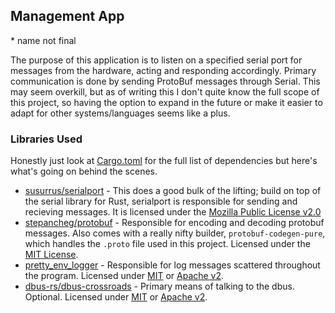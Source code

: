 ## Management App

\* name not final

The purpose of this application is to listen on a specified serial port for messages from the hardware, acting and responding accordingly. Primary communication is done by sending ProtoBuf messages through Serial. This may seem overkill, but as of writing this I don't quite know the full scope of this project, so having the option to expand in the future or make it easier to adapt for other systems/languages seems like a plus. 

### Libraries Used
Honestly just look at [Cargo.toml](Cargo.toml) for the full list of dependencies but here's what's going on behind the scenes.

- [susurrus/serialport](https://crates.io/crates/serialport) - This does a good bulk of the lifting; build on top of the serial library for Rust, serialport is responsible for sending and recieving messages. It is licensed under the [Mozilla Public License v2.0](https://www.mozilla.org/en-US/MPL/2.0/)
- [stepancheg/protobuf](https://github.com/stepancheg/rust-protobuf/) - Responsible for encoding and decoding protobuf messages. Also comes with a really nifty builder, `protobuf-codegen-pure`, which handles the `.proto` file used in this project. Licensed under the [MIT License](https://github.com/stepancheg/rust-protobuf/blob/master/LICENSE.txt).
- [pretty_env_logger](https://crates.io/crates/pretty_env_logger) - Responsible for log messages scattered throughout the program. Licensed under [MIT](https://github.com/seanmonstar/pretty-env-logger/blob/master/LICENSE-MIT) or [Apache v2](https://github.com/seanmonstar/pretty-env-logger/blob/master/LICENSE-APACHE).
- [dbus-rs/dbus-crossroads](https://github.com/diwic/dbus-rs) - Primary means of talking to the dbus. Optional. Licensed under [MIT](https://github.com/diwic/dbus-rs/blob/master/LICENSE-MIT) or [Apache v2](https://github.com/diwic/dbus-rs/blob/master/LICENSE-APACHE).